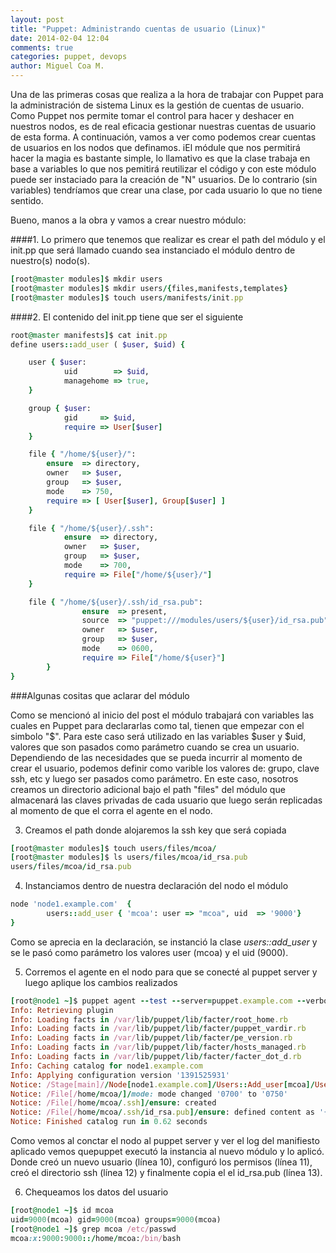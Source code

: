 ```yaml
---
layout: post
title: "Puppet: Administrando cuentas de usuario (Linux)"
date: 2014-02-04 12:04
comments: true
categories: puppet, devops
author: Miguel Coa M.
---
```

Una de las primeras cosas que realiza a la hora de trabajar con Puppet para la administración de sistema Linux es la gestión de cuentas de usuario. Como Puppet nos permite tomar el control para hacer y deshacer en nuestros nodos, es de real eficacia gestionar nuestras cuentas de usuario de esta forma. A continuación, vamos a ver como podemos crear cuentas de usuarios en los nodos que definamos. 
iEl módule que nos permitirá hacer la magia es bastante simple, lo llamativo es que la clase trabaja en base a variables lo que nos pemitirá reutilizar el código y con este módulo puede ser instaciado para la creación de "N" usuarios. De lo contrario (sin variables) tendríamos que crear una clase, por cada usuario lo que no tiene sentido. 

Bueno, manos a la obra y vamos a crear nuestro módulo:

####1. Lo primero que tenemos que realizar es crear el path del módulo y el init.pp que será llamado cuando sea instanciado el módulo dentro de nuestro(s) nodo(s).

```ruby
[root@master modules]$ mkdir users
[root@master modules]$ mkdir users/{files,manifests,templates}
[root@master modules]$ touch users/manifests/init.pp
```

####2. El contenido del init.pp tiene que ser el siguiente 

```ruby
root@master manifests]$ cat init.pp
define users::add_user ( $user, $uid) {

    user { $user:
            uid        => $uid,
            managehome => true,
    }

    group { $user:
            gid     => $uid,
            require => User[$user]
    }

    file { "/home/${user}/":
        ensure  => directory,
        owner   => $user,
        group   => $user,
        mode    => 750,
        require => [ User[$user], Group[$user] ]
    }

    file { "/home/${user}/.ssh":
            ensure  => directory,
            owner   => $user,
            group   => $user,
            mode    => 700,
            require => File["/home/${user}/"]
    }

    file { "/home/${user}/.ssh/id_rsa.pub":
                ensure  => present,
                source  => "puppet:///modules/users/${user}/id_rsa.pub",
                owner   => $user,
                group   => $user,
                mode    => 0600,
                require => File["/home/${user}"]
        }
}
```
###Algunas cositas que aclarar del módulo 

<!-- more -->

Como se mencionó al inicio del post el módulo trabajará con variables las cuales en Puppet para declararlas como tal, tienen que empezar con el simbolo "$". Para este caso será utilizado en las variables $user y $uid, valores que son pasados como parámetro cuando se crea un usuario. Dependiendo de las necesidades que se pueda incurrir al momento de crear el usuario, podemos definir como varible los valores de: grupo, clave ssh, etc y luego ser pasados como parámetro. En este caso, nosotros creamos un directorio adicional bajo el path "files" del módulo que almacenará las claves privadas de cada usuario que luego serán replicadas al momento de que el corra el agente en el nodo.

3. Creamos el path donde alojaremos la ssh key que será copiada
```ruby
[root@master modules]$ touch users/files/mcoa/
[root@master modules]$ ls users/files/mcoa/id_rsa.pub
users/files/mcoa/id_rsa.pub
```
4. Instanciamos dentro de nuestra declaración del nodo el módulo
```ruby
node 'node1.example.com'  {
        users::add_user { 'mcoa': user => "mcoa", uid  => '9000'}
}
```
Como se aprecia en la declaración, se instanció la clase <i>users::add_user</i> y se le pasó como parámetro los valores user (mcoa) y el uid (9000). 

5. Corremos el agente en el nodo para que se conecté al puppet server y luego aplique los cambios realizados
```ruby
[root@node1 ~]$ puppet agent --test --server=puppet.example.com --verbose
Info: Retrieving plugin
Info: Loading facts in /var/lib/puppet/lib/facter/root_home.rb
Info: Loading facts in /var/lib/puppet/lib/facter/puppet_vardir.rb
Info: Loading facts in /var/lib/puppet/lib/facter/pe_version.rb
Info: Loading facts in /var/lib/puppet/lib/facter/hosts_managed.rb
Info: Loading facts in /var/lib/puppet/lib/facter/facter_dot_d.rb
Info: Caching catalog for node1.example.com
Info: Applying configuration version '1391525931'
Notice: /Stage[main]//Node[node1.example.com]/Users::Add_user[mcoa]/User[mcoa]/ensure: created
Notice: /File[/home/mcoa/]/mode: mode changed '0700' to '0750'
Notice: /File[/home/mcoa/.ssh]/ensure: created
Notice: /File[/home/mcoa/.ssh/id_rsa.pub]/ensure: defined content as '{md5}71870f4be78f298442c2b6929ab3a8cb'
Notice: Finished catalog run in 0.62 seconds
```
Como vemos al conctar el nodo al puppet server y ver el log del manifiesto aplicado vemos quepuppet executó la instancia al nuevo módulo y lo aplicó. Donde creó un nuevo usuario (línea 10), configuró los permisos (línea 11), creó el directorio ssh (línea 12) y finalmente copia el el id_rsa.pub (línea 13). 

6. Chequeamos los datos del usuario
```ruby
[root@node1 ~]$ id mcoa
uid=9000(mcoa) gid=9000(mcoa) groups=9000(mcoa)
[root@node1 ~]$ grep mcoa /etc/passwd
mcoa:x:9000:9000::/home/mcoa:/bin/bash
```


